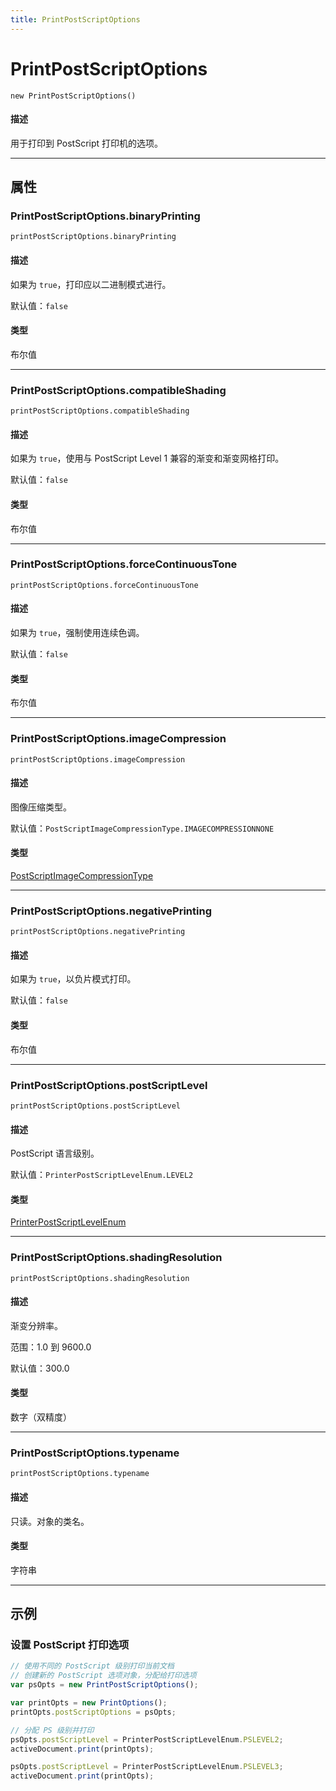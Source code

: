 ```yaml
---
title: PrintPostScriptOptions
---
```

# PrintPostScriptOptions

`new PrintPostScriptOptions()`

#### 描述

用于打印到 PostScript 打印机的选项。

---

## 属性

### PrintPostScriptOptions.binaryPrinting

`printPostScriptOptions.binaryPrinting`

#### 描述

如果为 `true`，打印应以二进制模式进行。

默认值：`false`

#### 类型

布尔值

---

### PrintPostScriptOptions.compatibleShading

`printPostScriptOptions.compatibleShading`

#### 描述

如果为 `true`，使用与 PostScript Level 1 兼容的渐变和渐变网格打印。

默认值：`false`

#### 类型

布尔值

---

### PrintPostScriptOptions.forceContinuousTone

`printPostScriptOptions.forceContinuousTone`

#### 描述

如果为 `true`，强制使用连续色调。

默认值：`false`

#### 类型

布尔值

---

### PrintPostScriptOptions.imageCompression

`printPostScriptOptions.imageCompression`

#### 描述

图像压缩类型。

默认值：`PostScriptImageCompressionType.IMAGECOMPRESSIONNONE`

#### 类型

[PostScriptImageCompressionType](scripting-constants.md#postscriptimagecompressiontype)

---

### PrintPostScriptOptions.negativePrinting

`printPostScriptOptions.negativePrinting`

#### 描述

如果为 `true`，以负片模式打印。

默认值：`false`

#### 类型

布尔值

---

### PrintPostScriptOptions.postScriptLevel

`printPostScriptOptions.postScriptLevel`

#### 描述

PostScript 语言级别。

默认值：`PrinterPostScriptLevelEnum.LEVEL2`

#### 类型

[PrinterPostScriptLevelEnum](scripting-constants.md#printerpostscriptlevelenum)

---

### PrintPostScriptOptions.shadingResolution

`printPostScriptOptions.shadingResolution`

#### 描述

渐变分辨率。

范围：1.0 到 9600.0

默认值：300.0

#### 类型

数字（双精度）

---

### PrintPostScriptOptions.typename

`printPostScriptOptions.typename`

#### 描述

只读。对象的类名。

#### 类型

字符串

---

## 示例

### 设置 PostScript 打印选项

```javascript
// 使用不同的 PostScript 级别打印当前文档
// 创建新的 PostScript 选项对象，分配给打印选项
var psOpts = new PrintPostScriptOptions();

var printOpts = new PrintOptions();
printOpts.postScriptOptions = psOpts;

// 分配 PS 级别并打印
psOpts.postScriptLevel = PrinterPostScriptLevelEnum.PSLEVEL2;
activeDocument.print(printOpts);

psOpts.postScriptLevel = PrinterPostScriptLevelEnum.PSLEVEL3;
activeDocument.print(printOpts);
```